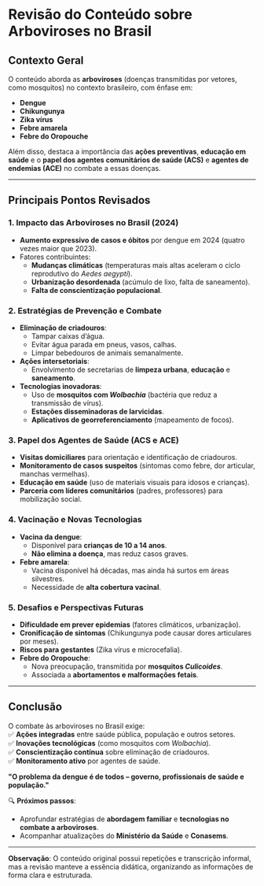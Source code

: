 # **Revisão do Conteúdo sobre Arboviroses no Brasil**  

## **Contexto Geral**  
O conteúdo aborda as **arboviroses** (doenças transmitidas por vetores, como mosquitos) no contexto brasileiro, com ênfase em:  
- **Dengue**  
- **Chikungunya**  
- **Zika vírus**  
- **Febre amarela**  
- **Febre do Oropouche**  

Além disso, destaca a importância das **ações preventivas**, **educação em saúde** e o **papel dos agentes comunitários de saúde (ACS)** e **agentes de endemias (ACE)** no combate a essas doenças.  

---  

## **Principais Pontos Revisados**  

### **1. Impacto das Arboviroses no Brasil (2024)**  
- **Aumento expressivo de casos e óbitos** por dengue em 2024 (quatro vezes maior que 2023).  
- Fatores contribuintes:  
  - **Mudanças climáticas** (temperaturas mais altas aceleram o ciclo reprodutivo do *Aedes aegypti*).  
  - **Urbanização desordenada** (acúmulo de lixo, falta de saneamento).  
  - **Falta de conscientização populacional**.  

### **2. Estratégias de Prevenção e Combate**  
- **Eliminação de criadouros**:  
  - Tampar caixas d’água.  
  - Evitar água parada em pneus, vasos, calhas.  
  - Limpar bebedouros de animais semanalmente.  
- **Ações intersetoriais**:  
  - Envolvimento de secretarias de **limpeza urbana**, **educação** e **saneamento**.  
- **Tecnologias inovadoras**:  
  - Uso de **mosquitos com *Wolbachia*** (bactéria que reduz a transmissão de vírus).  
  - **Estações disseminadoras de larvicidas**.  
  - **Aplicativos de georreferenciamento** (mapeamento de focos).  

### **3. Papel dos Agentes de Saúde (ACS e ACE)**  
- **Visitas domiciliares** para orientação e identificação de criadouros.  
- **Monitoramento de casos suspeitos** (sintomas como febre, dor articular, manchas vermelhas).  
- **Educação em saúde** (uso de materiais visuais para idosos e crianças).  
- **Parceria com líderes comunitários** (padres, professores) para mobilização social.  

### **4. Vacinação e Novas Tecnologias**  
- **Vacina da dengue**:  
  - Disponível para **crianças de 10 a 14 anos**.  
  - **Não elimina a doença**, mas reduz casos graves.  
- **Febre amarela**:  
  - Vacina disponível há décadas, mas ainda há surtos em áreas silvestres.  
  - Necessidade de **alta cobertura vacinal**.  

### **5. Desafios e Perspectivas Futuras**  
- **Dificuldade em prever epidemias** (fatores climáticos, urbanização).  
- **Cronificação de sintomas** (Chikungunya pode causar dores articulares por meses).  
- **Riscos para gestantes** (Zika vírus e microcefalia).  
- **Febre do Oropouche**:  
  - Nova preocupação, transmitida por **mosquitos *Culicoides***.  
  - Associada a **abortamentos e malformações fetais**.  

---  

## **Conclusão**  
O combate às arboviroses no Brasil exige:  
✅ **Ações integradas** entre saúde pública, população e outros setores.  
✅ **Inovações tecnológicas** (como mosquitos com *Wolbachia*).  
✅ **Conscientização contínua** sobre eliminação de criadouros.  
✅ **Monitoramento ativo** por agentes de saúde.  

**"O problema da dengue é de todos – governo, profissionais de saúde e população."**  

🔍 **Próximos passos**:  
- Aprofundar estratégias de **abordagem familiar** e **tecnologias no combate a arboviroses**.  
- Acompanhar atualizações do **Ministério da Saúde** e **Conasems**.  

---  
**Observação**: O conteúdo original possui repetições e transcrição informal, mas a revisão manteve a essência didática, organizando as informações de forma clara e estruturada.